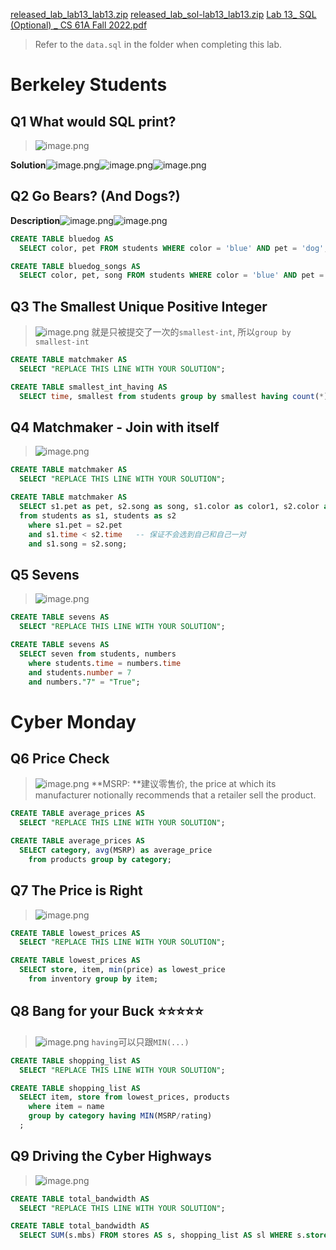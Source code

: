 [released_lab_lab13_lab13.zip](https://www.yuque.com/attachments/yuque/0/2023/zip/12393765/1673000074813-c375e4f1-1448-4622-b64e-3de92d4b1afe.zip)
[released_lab_sol-lab13_lab13.zip](https://www.yuque.com/attachments/yuque/0/2023/zip/12393765/1673000074850-dc02eb9d-15e6-4d9e-9850-4ac3324f56ce.zip)
[Lab 13_ SQL (Optional) _ CS 61A Fall 2022.pdf](https://www.yuque.com/attachments/yuque/0/2023/pdf/12393765/1673000110449-7e29859c-3455-49f7-ab9b-0f79b8cd5005.pdf)


> Refer to the `data.sql` in the folder when completing this lab.



# Berkeley Students
## Q1 What would SQL print?
> ![image.png](Lab_13__SQL(Optional).assets/20230302_1025021693.png)

**Solution**![image.png](Lab_13__SQL(Optional).assets/20230302_1025022438.png)![image.png](Lab_13__SQL(Optional).assets/20230302_1025027285.png)![image.png](Lab_13__SQL(Optional).assets/20230302_1025022963.png)


## Q2 Go Bears? (And Dogs?)
**Description**![image.png](Lab_13__SQL(Optional).assets/20230302_1025035030.png)![image.png](Lab_13__SQL(Optional).assets/20230302_1025037270.png)
```sql
CREATE TABLE bluedog AS
  SELECT color, pet FROM students WHERE color = 'blue' AND pet = 'dog';

CREATE TABLE bluedog_songs AS
  SELECT color, pet, song FROM students WHERE color = 'blue' AND pet = 'dog';

```


## Q3 The Smallest Unique Positive Integer
> ![image.png](Lab_13__SQL(Optional).assets/20230302_1025035390.png)
> 就是只被提交了一次的`smallest-int`, 所以`group by smallest-int`

```sql
CREATE TABLE matchmaker AS
  SELECT "REPLACE THIS LINE WITH YOUR SOLUTION";
```
```sql
CREATE TABLE smallest_int_having AS
  SELECT time, smallest from students group by smallest having count(*) = 1;
```



## Q4 Matchmaker - Join with itself
> ![image.png](Lab_13__SQL(Optional).assets/20230302_1025035185.png)

```sql
CREATE TABLE matchmaker AS
  SELECT "REPLACE THIS LINE WITH YOUR SOLUTION";
```
```sql
CREATE TABLE matchmaker AS
  SELECT s1.pet as pet, s2.song as song, s1.color as color1, s2.color as color2
  from students as s1, students as s2
    where s1.pet = s2.pet
    and s1.time < s2.time   -- 保证不会选到自己和自己一对
    and s1.song = s2.song;
```


## Q5 Sevens
> ![image.png](Lab_13__SQL(Optional).assets/20230302_1025038231.png)

```sql
CREATE TABLE sevens AS
  SELECT "REPLACE THIS LINE WITH YOUR SOLUTION";
```
```sql
CREATE TABLE sevens AS
  SELECT seven from students, numbers
    where students.time = numbers.time
    and students.number = 7
    and numbers."7" = "True";
```



# Cyber Monday
## Q6 Price Check
> ![image.png](Lab_13__SQL(Optional).assets/20230302_1025034946.png)
> **MSRP: **建议零售价, the price at which its manufacturer notionally recommends that a retailer sell the product.

```sql
CREATE TABLE average_prices AS
  SELECT "REPLACE THIS LINE WITH YOUR SOLUTION";
```
```sql
CREATE TABLE average_prices AS
  SELECT category, avg(MSRP) as average_price
    from products group by category;
```

## Q7 The Price is Right
> ![image.png](Lab_13__SQL(Optional).assets/20230302_1025031220.png)

```sql
CREATE TABLE lowest_prices AS
  SELECT "REPLACE THIS LINE WITH YOUR SOLUTION";

```
```sql
CREATE TABLE lowest_prices AS
  SELECT store, item, min(price) as lowest_price
    from inventory group by item;
```


## Q8 Bang for your Buck ⭐⭐⭐⭐⭐
> ![image.png](Lab_13__SQL(Optional).assets/20230302_1025044526.png)
> `having`可以只跟`MIN(...)`

```sql
CREATE TABLE shopping_list AS
  SELECT "REPLACE THIS LINE WITH YOUR SOLUTION";
```
```sql
CREATE TABLE shopping_list AS
  SELECT item, store from lowest_prices, products
    where item = name
    group by category having MIN(MSRP/rating)
  ;

```



## Q9 Driving the Cyber Highways
> ![image.png](Lab_13__SQL(Optional).assets/20230302_1025047108.png)

```sql
CREATE TABLE total_bandwidth AS
  SELECT "REPLACE THIS LINE WITH YOUR SOLUTION";

```
```sql
CREATE TABLE total_bandwidth AS
  SELECT SUM(s.mbs) FROM stores AS s, shopping_list AS sl WHERE s.store = sl.store;
```
